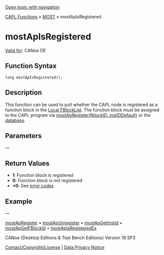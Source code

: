 [Open topic with navigation](../../../../../CANoeDEFamily.htm#Topics/CAPLFunctions/MOST/Functions/CAPLfunctionMOSTApIsRegistered.md)

[CAPL Functions](../../CAPLfunctions.md) » [MOST](../CAPLfunctionsMOSTOverview.md) » mostApIsRegistered

# mostApIsRegistered

[Valid for](../../../Shared/FeatureAvailability.md): CANoe DE

## Function Syntax

```plaintext
long mostApIsRegistered();
```

## Description

This function can be used to poll whether the CAPL node is registered as a function block in the [Local FBlockList](../../../CANoeCANalyzer/MOST/MOSTSimulationApplicationSocketLocalFBlockList.md). The function block must be assigned to the CAPL program via [mostApRegister(fblockID, instIDDefault)](CAPLfunctionMOSTApRegister.md) or the [database](../../../CANoeCANalyzer/MOST/MOSTSimulationDatabase.md).

## Parameters

—

## Return Values

- **1**: Function block is registered
- **0**: Function block is not registered
- **<0**: See [error codes](../CAPLfunctionsMOSTErrorCodes.md)

## Example

—

[mostApRegister](CAPLfunctionMOSTApRegister.md) • [mostApUnregister](CAPLfunctionMOSTApUnregister.md) • [mostApGetInstId](CAPLfunctionMOSTApGetInstID.md) • [mostApGetFBlockId](CAPLfunctionMOSTApGetFBlockID.md) • [mostApIsRegisteredEx](CAPLfunctionMOSTApIsRegisteredEx.md)

CANoe (Desktop Editions & Test Bench Editions) Version 18 SP3

[Contact/Copyright/License](../../../Shared/ContactCopyrightLicense.md) | [Data Privacy Notice](https://www.vector.com/int/en/company/get-info/privacy-policy/)
